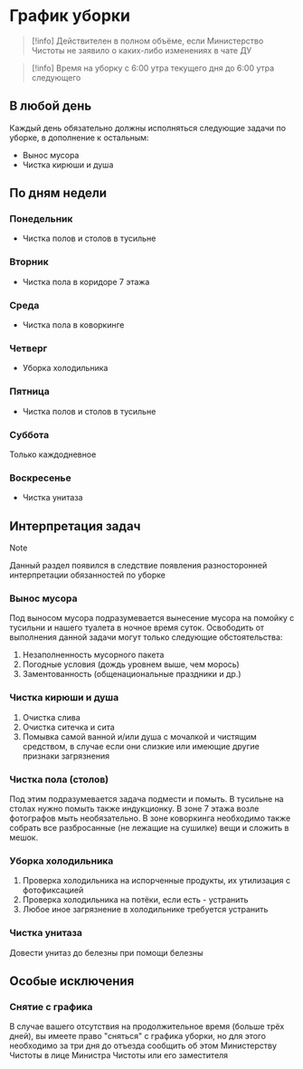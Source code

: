 # График уборки
> [!info]
> Действителен в полном объёме, если Министерство Чистоты не заявило о каких-либо изменениях в чате ДУ

> [!info] Время на уборку
> с 6:00 утра текущего дня до 6:00 утра следующего
## В любой день
Каждый день обязательно должны исполняться следующие задачи по уборке, в дополнение к остальным:
* Вынос мусора
* Чистка кирюши и душа

## По дням недели
### Понедельник
* Чистка полов и столов в тусильне

### Вторник
* Чистка пола в коридоре 7 этажа

### Среда
- Чистка пола в коворкинге

### Четверг
* Уборка холодильника

### Пятница
* Чистка полов и столов в тусильне

### Суббота
Только каждодневное

### Воскресенье
* Чистка унитаза

## Интерпретация задач
> [!note]
> Данный раздел появился в следствие появления разносторонней интерпретации обязанностей по уборке
### Вынос мусора
Под выносом мусора подразумевается вынесение мусора на помойку с тусильни и нашего туалета в ночное время суток. Освободить от выполнения данной задачи могут только следующие обстоятельства:
1. Незаполненность мусорного пакета
2. Погодные условия (дождь уровнем выше, чем морось)
3. Заментованность (общенациональные праздники и др.)

### Чистка кирюши и душа
1. Очистка слива
2. Очистка ситечка и сита
3. Помывка самой ванной и/или душа с мочалкой и чистящим средством, в случае если они слизкие или имеющие другие признаки загрязнения

### Чистка пола (столов)
Под этим подразумевается задача подмести и помыть.
В тусильне на столах нужно помыть также индукционку.
В зоне 7 этажа возле фотографов мыть необязательно.
В зоне коворкинга необходимо также собрать все разбросанные (не лежащие на сушилке) вещи и сложить в мешок.

### Уборка холодильника
1. Проверка холодильника на испорченные продукты, их утилизация с фотофиксацией
2. Проверка холодильника на потёки, если есть - устранить
3. Любое иное загрязнение в холодильнике требуется устранить

### Чистка унитаза
Довести унитаз до белезны при помощи белезны

## Особые исключения

### Снятие с графика
В случае вашего отсутствия на продолжительное время (больше трёх дней), вы имеете право "сняться" с графика уборки, но для этого необходимо за три дня до отъезда сообщить об этом Министерству Чистоты в лице Министра Чистоты или его заместителя

